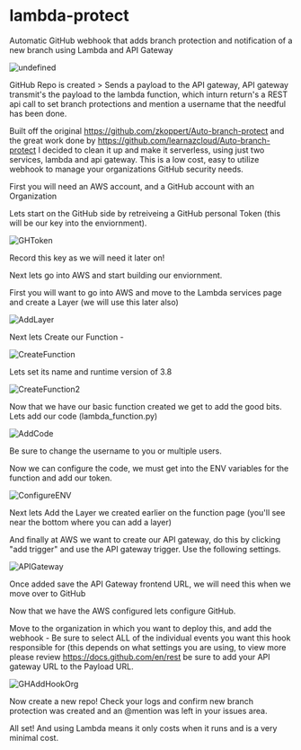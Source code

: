 # lambda-protect
Automatic GitHub webhook that adds branch protection and notification of a new branch using Lambda and API Gateway

![undefined](https://user-images.githubusercontent.com/22108519/178094290-4b100767-7bf4-492b-993b-9a2863185c06.png)

GitHub Repo is created > Sends a payload to the API gateway, API gateway transmit's the payload to the lambda function, which inturn return's a REST api call to set branch protections and mention a username that the needful has been done. 

Built off the original https://github.com/zkoppert/Auto-branch-protect and the great work done by https://github.com/learnazcloud/Auto-branch-protect I decided to clean it up and make it serverless, using just two services, lambda and api gateway. This is a low cost, easy to utilize webhook to manage your organizations GitHub security needs. 


First you will need an AWS account, and a GitHub account with an Organization

Lets start on the GitHub side by retreiveing a GitHub personal Token (this will be our key into the enviornment). 

![GHToken](https://user-images.githubusercontent.com/22108519/178059631-f0a29cdf-c463-4d61-af65-e5299c7d1dc6.PNG)

Record this key as we will need it later on!

Next lets go into AWS and start building our enviornment.

First you will want to go into AWS and move to the Lambda services page and create a Layer (we will use this later also)

![AddLayer](https://user-images.githubusercontent.com/22108519/178059774-8eef40d7-4876-40c4-8da5-2a12dfb4e89b.PNG)

Next lets Create our Function -

![CreateFunction](https://user-images.githubusercontent.com/22108519/178059802-8ec1ed94-fa0c-4d39-a2f1-26210c653968.png)

Lets set its name and runtime version of 3.8

![CreateFunction2](https://user-images.githubusercontent.com/22108519/178059842-0cfbe5d6-97b9-4517-81d1-85d60449de14.PNG)

Now that we have our basic function created we get to add the good bits. Lets add our code (lambda_function.py) 

![AddCode](https://user-images.githubusercontent.com/22108519/178059920-5f45e948-9a73-4387-99d8-41d77cc5768d.png)

Be sure to change the username to you or multiple users.

Now we can configure the code, we must get into the ENV variables for the function and add our token.

![ConfigureENV](https://user-images.githubusercontent.com/22108519/178060024-cb941f38-83a2-4ef4-bfc8-59b17da1e13b.PNG)

Next lets Add the Layer we created earlier on the function page (you'll see near the bottom where you can add a layer)

And finally at AWS we want to create our API gateway, do this by clicking "add trigger" and use the API gateway trigger. Use the following settings. 

![APIGateway](https://user-images.githubusercontent.com/22108519/178060185-ad42acb3-21e3-4e9d-bf4e-061fe278b31d.PNG)

Once added save the API Gateway frontend URL, we will need this when we move over to GitHub

Now that we have the AWS configured lets configure GitHub.

Move to the organization in which you want to deploy this, and add the webhook - Be sure to select ALL of the individual events you want this hook responsible for (this depends on what settings you are using, to view more please review https://docs.github.com/en/rest be sure to add your API gateway URL to the Payload URL.

![GHAddHookOrg](https://user-images.githubusercontent.com/22108519/178060386-1f5722a9-6c58-44a4-a12d-4338d8946c05.PNG)

Now create a new repo! Check your logs and confirm new branch protection was created and an @mention was left in your issues area. 

All set! And using Lambda means it only costs when it runs and is a very minimal cost. 


